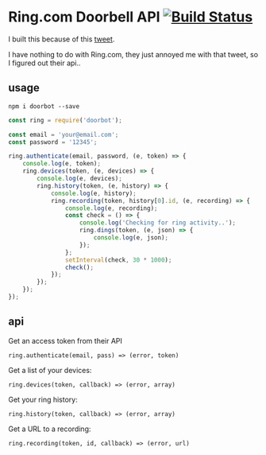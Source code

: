 Ring.com Doorbell API [![Build Status](https://travis-ci.org/davglass/doorbot.svg?branch=master)](https://travis-ci.org/davglass/doorbot)
=====================
I built this because of this [tweet](https://twitter.com/ring/status/816752533137977344).

I have nothing to do with Ring.com, they just annoyed me with that tweet, so I figured out their api..

usage
-----

`npm i doorbot --save`

```js
const ring = require('doorbot');

const email = 'your@email.com';
const password = '12345';

ring.authenticate(email, password, (e, token) => {
    console.log(e, token);
    ring.devices(token, (e, devices) => {
        console.log(e, devices);
        ring.history(token, (e, history) => {
            console.log(e, history);
            ring.recording(token, history[0].id, (e, recording) => {
                console.log(e, recording);
                const check = () => {
                    console.log('Checking for ring activity..');
                    ring.dings(token, (e, json) => {
                        console.log(e, json);
                    });
                };
                setInterval(check, 30 * 1000);
                check();
            });
        });
    });
});
```

api
---

Get an access token from their API

`ring.authenticate(email, pass) => (error, token)`

Get a list of your devices:

`ring.devices(token, callback) => (error, array)`

Get your ring history:

`ring.history(token, callback) => (error, array)`

Get a URL to a recording:

`ring.recording(token, id, callback) => (error, url)`
